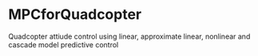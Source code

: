 # MPCforQuadcopter
Quadcopter attiude control using linear, approximate linear, nonlinear and cascade model predictive control
